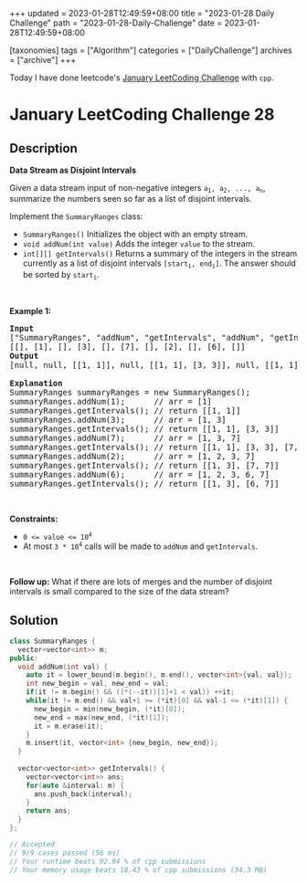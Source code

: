 +++
updated = 2023-01-28T12:49:59+08:00
title = "2023-01-28 Daily Challenge"
path = "2023-01-28-Daily-Challenge"
date = 2023-01-28T12:49:59+08:00

[taxonomies]
tags = ["Algorithm"]
categories = ["DailyChallenge"]
archives = ["archive"]
+++

Today I have done leetcode's [January LeetCoding Challenge](https://leetcode.com/problems/data-stream-as-disjoint-intervals/) with `cpp`.

<!-- more -->

# January LeetCoding Challenge 28

## Description

**Data Stream as Disjoint Intervals**

<p>Given a data stream input of non-negative integers <code>a<sub>1</sub>, a<sub>2</sub>, ..., a<sub>n</sub></code>, summarize the numbers seen so far as a list of disjoint intervals.</p>

<p>Implement the <code>SummaryRanges</code> class:</p>

<ul>
	<li><code>SummaryRanges()</code> Initializes the object with an empty stream.</li>
	<li><code>void addNum(int value)</code> Adds the integer <code>value</code> to the stream.</li>
	<li><code>int[][] getIntervals()</code> Returns a summary of the integers in the stream currently as a list of disjoint intervals <code>[start<sub>i</sub>, end<sub>i</sub>]</code>. The answer should be sorted by <code>start<sub>i</sub></code>.</li>
</ul>

<p>&nbsp;</p>
<p><strong class="example">Example 1:</strong></p>

<pre>
<strong>Input</strong>
[&quot;SummaryRanges&quot;, &quot;addNum&quot;, &quot;getIntervals&quot;, &quot;addNum&quot;, &quot;getIntervals&quot;, &quot;addNum&quot;, &quot;getIntervals&quot;, &quot;addNum&quot;, &quot;getIntervals&quot;, &quot;addNum&quot;, &quot;getIntervals&quot;]
[[], [1], [], [3], [], [7], [], [2], [], [6], []]
<strong>Output</strong>
[null, null, [[1, 1]], null, [[1, 1], [3, 3]], null, [[1, 1], [3, 3], [7, 7]], null, [[1, 3], [7, 7]], null, [[1, 3], [6, 7]]]

<strong>Explanation</strong>
SummaryRanges summaryRanges = new SummaryRanges();
summaryRanges.addNum(1);      // arr = [1]
summaryRanges.getIntervals(); // return [[1, 1]]
summaryRanges.addNum(3);      // arr = [1, 3]
summaryRanges.getIntervals(); // return [[1, 1], [3, 3]]
summaryRanges.addNum(7);      // arr = [1, 3, 7]
summaryRanges.getIntervals(); // return [[1, 1], [3, 3], [7, 7]]
summaryRanges.addNum(2);      // arr = [1, 2, 3, 7]
summaryRanges.getIntervals(); // return [[1, 3], [7, 7]]
summaryRanges.addNum(6);      // arr = [1, 2, 3, 6, 7]
summaryRanges.getIntervals(); // return [[1, 3], [6, 7]]
</pre>

<p>&nbsp;</p>
<p><strong>Constraints:</strong></p>

<ul>
	<li><code>0 &lt;= value &lt;= 10<sup>4</sup></code></li>
	<li>At most <code>3 * 10<sup>4</sup></code> calls will be made to <code>addNum</code> and <code>getIntervals</code>.</li>
</ul>

<p>&nbsp;</p>
<p><strong>Follow up:</strong> What if there are lots of merges and the number of disjoint intervals is small compared to the size of the data stream?</p>


## Solution

``` cpp
class SummaryRanges {
  vector<vector<int>> m;
public:
  void addNum(int val) {
    auto it = lower_bound(m.begin(), m.end(), vector<int>{val, val});
    int new_begin = val, new_end = val;
    if(it != m.begin() && ((*(--it))[1]+1 < val)) ++it;
    while(it != m.end() && val+1 >= (*it)[0] && val-1 <= (*it)[1]) {
      new_begin = min(new_begin, (*it)[0]);
      new_end = max(new_end, (*it)[1]);
      it = m.erase(it);
    }
    m.insert(it, vector<int> {new_begin, new_end});
  }
  
  vector<vector<int>> getIntervals() {
    vector<vector<int>> ans;
    for(auto &interval: m) {
      ans.push_back(interval);
    }
    return ans;
  }
};

// Accepted
// 9/9 cases passed (56 ms)
// Your runtime beats 92.94 % of cpp submissions
// Your memory usage beats 18.43 % of cpp submissions (34.3 MB)
```
